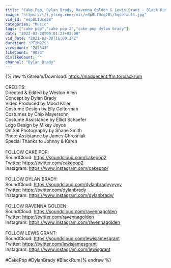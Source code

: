 ```yaml
---
title: "Cake Pop, Dylan Brady, Ravenna Golden & Lewis Grant - Black Rum (Official Music Video)"
image: "https:\/\/i.ytimg.com\/vi\/edp0LIUcq28\/hqdefault.jpg"
vid_id: "edp0LIUcq28"
categories: "Music"
tags: ["cake pop","cake pop 2","cake pop dylan brady"]
date: "2022-03-28T09:01:27+03:00"
vid_date: "2021-03-30T16:00:14Z"
duration: "PT2M27S"
viewcount: "282343"
likeCount: "9023"
dislikeCount: ""
channel: "Dylan Brady"
---
```

{% raw %}Stream/Download: <a rel="nofollow" target="blank" href="https://maddecent.ffm.to/blackrum">https://maddecent.ffm.to/blackrum</a><br /><br />CREDITS:<br />Directed &amp; Edited by Weston Allen<br />Concept by Dylan Brady<br />Video Produced by Mood Killer<br />Costume Design by Elly Golterman<br />Costumes by Chip Mayersohn<br />Costume Assistance by Elliot Schaefer<br />Logo Design by Mikey Joyce<br />On Set Photography by Shane Smith<br />Photo Assistance by James Chrosniak<br />Special Thanks to Johnny &amp; Karen<br /><br />FOLLOW CAKE POP:<br />SoundCloud: <a rel="nofollow" target="blank" href="https://soundcloud.com/cakepop2">https://soundcloud.com/cakepop2</a><br />Twitter: <a rel="nofollow" target="blank" href="https://twitter.com/cakepop2">https://twitter.com/cakepop2</a><br />Instagram: <a rel="nofollow" target="blank" href="https://www.instagram.com/cakepop/">https://www.instagram.com/cakepop/</a><br /><br />FOLLOW DYLAN BRADY:<br />SoundCloud: <a rel="nofollow" target="blank" href="https://soundcloud.com/dylanbradyyyyyy">https://soundcloud.com/dylanbradyyyyyy</a><br />Twitter: <a rel="nofollow" target="blank" href="https://twitter.com/dylanbrady">https://twitter.com/dylanbrady</a><br />Instagram: <a rel="nofollow" target="blank" href="https://www.instagram.com/dylanbrady/">https://www.instagram.com/dylanbrady/</a><br /><br />FOLLOW RAVENNA GOLDEN: <br />SoundCloud: <a rel="nofollow" target="blank" href="https://soundcloud.com/ravennagolden">https://soundcloud.com/ravennagolden</a><br />Twitter: <a rel="nofollow" target="blank" href="https://twitter.com/ravennagolden">https://twitter.com/ravennagolden</a><br />Instagram: <a rel="nofollow" target="blank" href="https://www.instagram.com/ravennagolden">https://www.instagram.com/ravennagolden</a><br /><br />FOLLOW LEWIS GRANT:<br />SoundCloud: <a rel="nofollow" target="blank" href="https://soundcloud.com/lewisjamesgrant">https://soundcloud.com/lewisjamesgrant</a><br />Twitter: <a rel="nofollow" target="blank" href="https://twitter.com/lewisjamesgrant">https://twitter.com/lewisjamesgrant</a><br />Instagram: <a rel="nofollow" target="blank" href="https://www.instagram.com/lewisgrant">https://www.instagram.com/lewisgrant</a><br /><br />#CakePop #DylanBrady #BlackRum{% endraw %}
